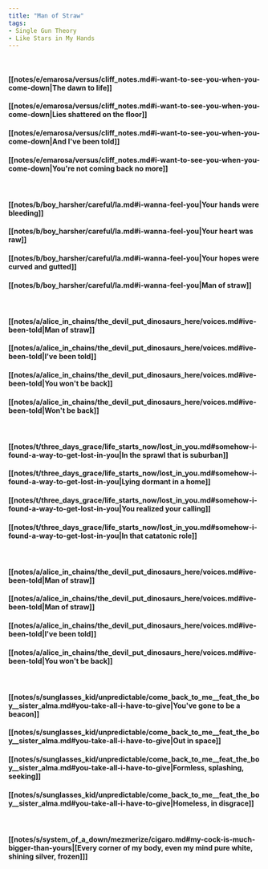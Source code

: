 ```yaml
---
title: "Man of Straw"
tags:
- Single Gun Theory
- Like Stars in My Hands
---
```

&nbsp;
#### [[notes/e/emarosa/versus/cliff_notes.md#i-want-to-see-you-when-you-come-down|The dawn to life]]
#### [[notes/e/emarosa/versus/cliff_notes.md#i-want-to-see-you-when-you-come-down|Lies shattered on the floor]]
#### [[notes/e/emarosa/versus/cliff_notes.md#i-want-to-see-you-when-you-come-down|And I've been told]]
#### [[notes/e/emarosa/versus/cliff_notes.md#i-want-to-see-you-when-you-come-down|You're not coming back no more]]
&nbsp;
#### [[notes/b/boy_harsher/careful/la.md#i-wanna-feel-you|Your hands were bleeding]]
#### [[notes/b/boy_harsher/careful/la.md#i-wanna-feel-you|Your heart was raw]]
#### [[notes/b/boy_harsher/careful/la.md#i-wanna-feel-you|Your hopes were curved and gutted]]
#### [[notes/b/boy_harsher/careful/la.md#i-wanna-feel-you|Man of straw]]
&nbsp;
#### [[notes/a/alice_in_chains/the_devil_put_dinosaurs_here/voices.md#ive-been-told|Man of straw]]
#### [[notes/a/alice_in_chains/the_devil_put_dinosaurs_here/voices.md#ive-been-told|I've been told]]
#### [[notes/a/alice_in_chains/the_devil_put_dinosaurs_here/voices.md#ive-been-told|You won't be back]]
#### [[notes/a/alice_in_chains/the_devil_put_dinosaurs_here/voices.md#ive-been-told|Won't be back]]
&nbsp;
#### [[notes/t/three_days_grace/life_starts_now/lost_in_you.md#somehow-i-found-a-way-to-get-lost-in-you|In the sprawl that is suburban]]
#### [[notes/t/three_days_grace/life_starts_now/lost_in_you.md#somehow-i-found-a-way-to-get-lost-in-you|Lying dormant in a home]]
#### [[notes/t/three_days_grace/life_starts_now/lost_in_you.md#somehow-i-found-a-way-to-get-lost-in-you|You realized your calling]]
#### [[notes/t/three_days_grace/life_starts_now/lost_in_you.md#somehow-i-found-a-way-to-get-lost-in-you|In that catatonic role]]
&nbsp;
#### [[notes/a/alice_in_chains/the_devil_put_dinosaurs_here/voices.md#ive-been-told|Man of straw]]
#### [[notes/a/alice_in_chains/the_devil_put_dinosaurs_here/voices.md#ive-been-told|Man of straw]]
#### [[notes/a/alice_in_chains/the_devil_put_dinosaurs_here/voices.md#ive-been-told|I've been told]]
#### [[notes/a/alice_in_chains/the_devil_put_dinosaurs_here/voices.md#ive-been-told|You won't be back]]
&nbsp;
#### [[notes/s/sunglasses_kid/unpredictable/come_back_to_me__feat_the_boy__sister_alma.md#you-take-all-i-have-to-give|You've gone to be a beacon]]
#### [[notes/s/sunglasses_kid/unpredictable/come_back_to_me__feat_the_boy__sister_alma.md#you-take-all-i-have-to-give|Out in space]]
#### [[notes/s/sunglasses_kid/unpredictable/come_back_to_me__feat_the_boy__sister_alma.md#you-take-all-i-have-to-give|Formless, splashing, seeking]]
#### [[notes/s/sunglasses_kid/unpredictable/come_back_to_me__feat_the_boy__sister_alma.md#you-take-all-i-have-to-give|Homeless, in disgrace]]
&nbsp;
#### [[notes/s/system_of_a_down/mezmerize/cigaro.md#my-cock-is-much-bigger-than-yours|[Every corner of my body, even my mind   pure white, shining silver, frozen]]]
